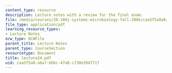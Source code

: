 ```yaml
---
content_type: resource
description: Lecture notes with a review for the final exam.
file: /media/courses/20-106j-systems-microbiology-fall-2006/caa5f5a8a6a76bbc47a0c730e394f717_lecture24.pdf
file_type: application/pdf
learning_resource_types:
- Lecture Notes
ocw_type: OCWFile
parent_title: Lecture Notes
parent_type: CourseSection
resourcetype: Document
title: lecture24.pdf
uid: caa5f5a8-a6a7-6bbc-47a0-c730e394f717
---
```

